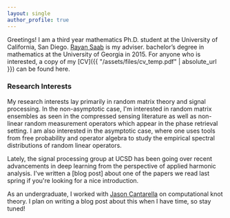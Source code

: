 ```yaml
--- 
layout: single
author_profile: true
---
```


Greetings! I am a third year mathematics Ph.D. student at the University
of California, San Diego. [Rayan Saab](http://www.math.ucsd.edu/~rsaab/) is my adviser.
bachelor’s degree in mathematics at the University of Georgia in 2015.
For anyone who is interested, a copy of my [CV]({{ "/assets/files/cv_temp.pdf" | absolute_url }}) can be found here.

### Research Interests
My research interests lay primarily in random matrix theory and signal processing. 
In the non-asymptotic case, I'm interested in random matrix ensembles as seen in the compressed sensing literature as 
well as non-linear random measurement operators which appear in the phase retrieval setting.
I am also interested in the asymptotic case, where one uses tools from free probability and
operator algebra to study the empirical spectral distributions of random linear operators.

Lately, the signal processing group at UCSD has been going over recent advancements in deep learning
from the perspective of applied harmonic analysis. I've written a [blog post] about one of the papers
we read last spring if you're looking for a nice introduction.

As an undergraduate, I worked with [Jason Cantarella](http://www.jasoncantarella.com/wordpress/)
on computational knot theory. I plan on writing a blog post about this when I have time, so stay
tuned!